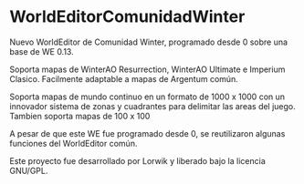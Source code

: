 # WorldEditorComunidadWinter
Nuevo WorldEditor de Comunidad Winter, programado desde 0 sobre una base de WE 0.13.

Soporta mapas de WinterAO Resurrection, WinterAO Ultimate e Imperium Clasico. Facilmente adaptable a mapas de Argentum común.

Soporta mapas de mundo continuo en un formato de 1000 x 1000 con un innovador sistema de zonas y cuadrantes para delimitar las areas del juego. Tambien soporta mapas de 100 x 100

A pesar de que este WE fue programado desde 0, se reutilizaron algunas funciones del WorldEditor común.

Este proyecto fue desarrollado por Lorwik y liberado bajo la licencia GNU/GPL.

